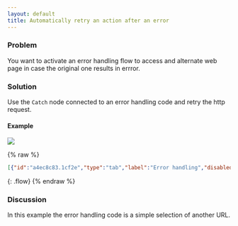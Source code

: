 ```yaml
---
layout: default
title: Automatically retry an action after an error
---
```


### Problem

You want to activate an error handling flow to access and alternate web page in case the original one results in errror.

### Solution

Use the <code class="node">Catch</code> node connected to an error handling code and retry the http request.

#### Example

![](/images/basic/basic-flow-016.png)

{% raw %}
~~~json
[{"id":"a4ec8c83.1cf2e","type":"tab","label":"Error handling","disabled":false,"info":"# **Automatically retry an action after an error**\n\n## **Problem**\nYou want to activate an error handling flow to access and alternate web page in case the original one results in errror.\n\n## **Solution**\nUse the catch node connected to an error handling code and retry the http request.\n\n## **Example**\n![messages](/ckbk/basic-flow-016.png)\n\n## **Discussion**\nIn this example the error handling code is a simple selection of another URL.\n"},{"id":"5ba7cf46.e1b0c","type":"comment","z":"a4ec8c83.1cf2e","name":"Automatically retry an action after an error","info":"","x":240,"y":60,"wires":[]},{"id":"35796411.c8324c","type":"catch","z":"a4ec8c83.1cf2e","name":"","scope":null,"x":100,"y":220,"wires":[["14812696.fd08c9"]]},{"id":"1a4a129b.b6a38d","type":"http request","z":"a4ec8c83.1cf2e","name":"","method":"use","ret":"txt","url":"","tls":"","x":490,"y":160,"wires":[["f0221d62.7f9de"]]},{"id":"ae962f60.69579","type":"inject","z":"a4ec8c83.1cf2e","name":"","topic":"","payload":"","payloadType":"date","repeat":"","crontab":"","once":false,"onceDelay":0.1,"x":120,"y":160,"wires":[["9de0fa7c.9daa58"]]},{"id":"f0221d62.7f9de","type":"debug","z":"a4ec8c83.1cf2e","name":"","active":true,"tosidebar":true,"console":false,"tostatus":false,"complete":"false","x":650,"y":160,"wires":[]},{"id":"9de0fa7c.9daa58","type":"change","z":"a4ec8c83.1cf2e","name":"Get to wrong URL","rules":[{"t":"set","p":"url","pt":"msg","to":"https://nodered.com","tot":"str"},{"t":"set","p":"method","pt":"msg","to":"GET","tot":"str"}],"action":"","property":"","from":"","to":"","reg":false,"x":290,"y":160,"wires":[["1a4a129b.b6a38d"]]},{"id":"14812696.fd08c9","type":"change","z":"a4ec8c83.1cf2e","name":"Get to correct URL","rules":[{"t":"set","p":"url","pt":"msg","to":"https://nodered.org/","tot":"str"},{"t":"set","p":"method","pt":"msg","to":"GET","tot":"str"}],"action":"","property":"","from":"","to":"","reg":false,"x":290,"y":220,"wires":[["1a4a129b.b6a38d"]]}]
~~~
{: .flow}
{% endraw %}

### Discussion

In this example the error handling code is a simple selection of another URL.
